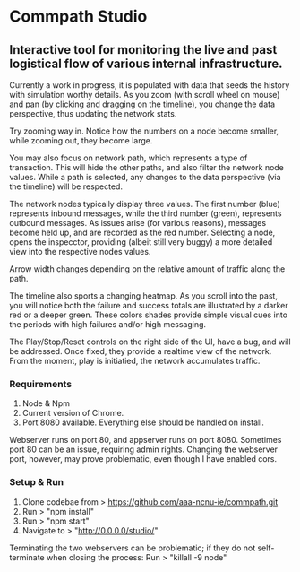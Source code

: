 # Commpath Studio
## Interactive tool for monitoring the live and past logistical flow of various internal infrastructure. 

Currently a work in progress, it is populated with data that seeds the history with simulation worthy details. As you zoom (with scroll wheel on mouse) and pan (by clicking and dragging on the timeline), you change the data perspective, thus updating the network stats. 

Try zooming way in. Notice how the numbers on a node become smaller, while zooming out, they become large. 

You may also focus on network path, which represents a type of transaction. This will hide the other paths, and also filter the network node values. While a path is selected, any changes to the data perspective (via the timeline) will be respected.

The network nodes typically display three values. The first number (blue) represents inbound messages, while the third number (green), represents outbound messages. As issues arise (for various reasons), messages become held up, and are recorded as the red number. Selecting a node, opens the inspecctor, providing (albeit still very buggy) a more detailed view into the respective nodes values.

Arrow width changes depending on the relative amount of traffic along the path.

The timeline also sports a changing heatmap. As you scroll into the past, you will notice both the failure and success totals are illustrated by a darker red or a deeper green. These colors shades provide simple visual cues into the periods with high failures and/or high messaging.

The Play/Stop/Reset controls on the right side of the UI, have a bug, and will be addressed. Once fixed, they provide a realtime view of the network. From the moment, play is initiatied, the network accumulates traffic.

### Requirements
1. Node & Npm 
2. Current version of Chrome. 
3. Port 8080 available. 
Everything else should be handled on install.

Webserver runs on port 80, and appserver runs on port 8080. Sometimes port 80 can be an issue, requiring admin rights. Changing the webserver port, however, may prove problematic, even though I have enabled cors.

### Setup & Run
1. Clone codebae from > https://github.com/aaa-ncnu-ie/commpath.git
2. Run > "npm install"
3. Run > "npm start"
4. Navigate to > "http://0.0.0.0/studio/"

Terminating the two webservers can be problematic; if they do not self-terminate when closing the process:
Run > "killall -9 node"
